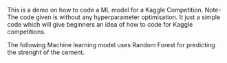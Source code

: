 This is a demo on how to code a ML model for a Kaggle Competition. 
Note- The code given is without any hyperparameter optimisation. It just a simple code which will give beginners an idea of how to code for Kaggle competitions.

The following Machine learning model uses Random Forest for predicting the strenght of the cement.

